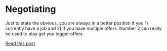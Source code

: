 # Negotiating

Just to state the obvious, you are always in a better position if you 1) currently have a job and 2) if you have multiple offers. Number 2 can really be used to play get you bigger offers.

[Read this post](https://www.linkedin.com/posts/sstruan_salarynegotiation-careers-negotiationskills-activity-7134918848490696705--2p9/)
